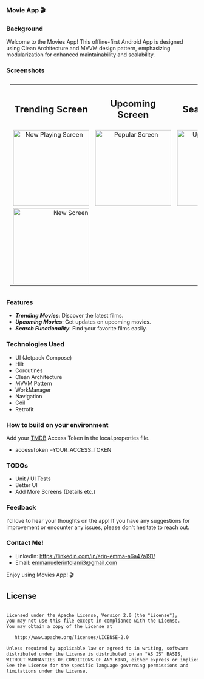 ### Movie App 🎬



### Background

Welcome to the Movies App! This offline-first Android App is designed using Clean Architecture and MVVM design pattern, emphasizing modularization for enhanced maintainability and scalability.


### Screenshots

<table style="padding:10px">
	<tr>
		<td align="center">
			<h2>Trending Screen</h2>
		</td>
		<td align="center">
			<h2>Upcoming Screen</h2>
		</td>
  <td align="center">
			<h2>Search Screen</h2>
		</td>
  	</tr>
	<tr>
    	<td align="center">
			<img src="https://github.com/user-attachments/assets/7c01a112-3588-4ae3-ab91-4cac0b8cfa6a" alt="Now Playing Screen" width="200"/>
    	</td>
		<td align="center">
			<img src="https://github.com/user-attachments/assets/7c01a112-3588-4ae3-ab91-4cac0b8cfa6a" alt="Popular Screen" width="200"/>
    	</td>
  <td align="center">
			<img src="https://github.com/user-attachments/assets/7c01a112-3588-4ae3-ab91-4cac0b8cfa6a" alt="Upcoming Screen" width="200"/>
    	</td>
  	</tr>
      <tr>
        <td align="end">
            <img src="https://github.com/user-attachments/assets/7c01a112-3588-4ae3-ab91-4cac0b8cfa6a" alt="New Screen" width="200"/>
        </td>
    </tr>
</table>


### Features
- ***Trending Movies***: Discover the latest films.  
- ***Upcoming Movies***: Get updates on upcoming movies.  
- ***Search Functionality***: Find your favorite films easily.


### Technologies Used

* UI (Jetpack Compose)
* Hilt
* Coroutines
* Clean Architecture
* MVVM Pattern
* WorkManager
* Navigation
* Coil
* Retrofit




### How to build on your environment
Add your [TMDB](https://developers.themoviedb.org/3/getting-started/introduction) Access Token in the local.properties file.

- accessToken =YOUR_ACCESS_TOKEN




### TODOs
- Unit / UI Tests
- Better UI
- Add More Screens (Details etc.)


### Feedback
I'd love to hear your thoughts on the app! If you have any suggestions for improvement or encounter any issues, please don't hesitate to reach out.



### Contact Me!
* LinkedIn: https://linkedin.com/in/erin-emma-a6a47a191/
* Email: emmanuelerinfolami3@gmail.com

Enjoy using Movies App! 🎬


## License

```xml

Licensed under the Apache License, Version 2.0 (the "License");
you may not use this file except in compliance with the License.
You may obtain a copy of the License at

   http://www.apache.org/licenses/LICENSE-2.0

Unless required by applicable law or agreed to in writing, software
distributed under the License is distributed on an "AS IS" BASIS,
WITHOUT WARRANTIES OR CONDITIONS OF ANY KIND, either express or implied.
See the License for the specific language governing permissions and
limitations under the License.
```
